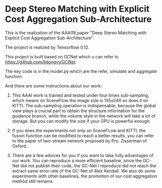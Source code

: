 # Deep Stereo Matching with Explicit Cost Aggregation Sub-Architecture
This is the realization of the AAAI18 paper "Deep Stereo Matching with Explicit Cost Aggregation Sub-Architecture".

The project is realized by Tensorflow 0.12.

This project is built based on GCNet which u can refer to https://github.com/lidongyv/GCNet.

The key code is in the model.py which are the refer, simulate and aggregate function.

And there are some instructions about our work:
  
1. This AAAI work is trained and tested under four times sub-sampling, which means on SceneFlow the image size is 135x240 so does it on KITTI. The sub-sampling operation is indispensable, because the global view plays a crucial part to obtain the structure information for the guidance branch, while the volume style in the network will take a lot of storage. But you can modify the size if your GPU is powerful enough.

2. If you does the experiments not only on SceneFLow and KITTI, the fusion function can be modified to reach a better results, you can refer to the paper of two-stream network proposed by Pro. Zisserman of Oxford.

3. There are a few advices for you if you want to take fully advantages of our work. You can reproduce a more efficient baseline, since the GC-Net did not publish their code, the GC-Net I reproduce did not reach the extract same error rate of the GC-Net of Alex Kendall. We also do some experiments with other baselines, the promotion of our cost aggregation method still remains. 
